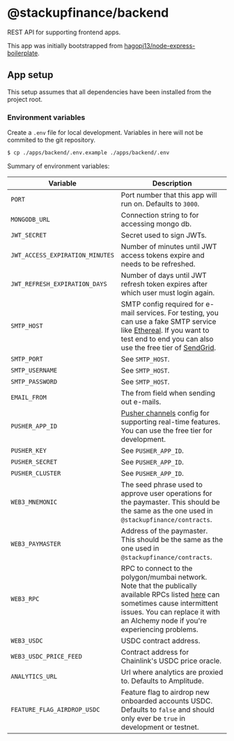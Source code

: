 # @stackupfinance/backend

REST API for supporting frontend apps.

This app was initially bootstrapped from [hagopj13/node-express-boilerplate](https://github.com/hagopj13/node-express-boilerplate).

## App setup

This setup assumes that all dependencies have been installed from the project root.

### Environment variables

Create a `.env` file for local development. Variables in here will not be commited to the git repository.

```bash
$ cp ./apps/backend/.env.example ./apps/backend/.env
```

Summary of environment variables:

| Variable                        | Description                                                                                                                                                                                                                                                                                  |
| ------------------------------- | -------------------------------------------------------------------------------------------------------------------------------------------------------------------------------------------------------------------------------------------------------------------------------------------- |
| `PORT`                          | Port number that this app will run on. Defaults to `3000`.                                                                                                                                                                                                                                   |
| `MONGODB_URL`                   | Connection string to for accessing mongo db.                                                                                                                                                                                                                                                 |
| `JWT_SECRET`                    | Secret used to sign JWTs.                                                                                                                                                                                                                                                                    |
| `JWT_ACCESS_EXPIRATION_MINUTES` | Number of minutes until JWT access tokens expire and needs to be refreshed.                                                                                                                                                                                                                  |
| `JWT_REFRESH_EXPIRATION_DAYS`   | Number of days until JWT refresh token expires after which user must login again.                                                                                                                                                                                                            |
| `SMTP_HOST`                     | SMTP config required for e-mail services. For testing, you can use a fake SMTP service like [Ethereal](https://ethereal.email/create). If you want to test end to end you can also use the free tier of [SendGrid](https://sendgrid.com/).                                                   |
| `SMTP_PORT`                     | See `SMTP_HOST`.                                                                                                                                                                                                                                                                             |
| `SMTP_USERNAME`                 | See `SMTP_HOST`.                                                                                                                                                                                                                                                                             |
| `SMTP_PASSWORD`                 | See `SMTP_HOST`.                                                                                                                                                                                                                                                                             |
| `EMAIL_FROM`                    | The from field when sending out e-mails.                                                                                                                                                                                                                                                     |
| `PUSHER_APP_ID`                 | [Pusher channels](https://pusher.com/channels) config for supporting real-time features. You can use the free tier for development.                                                                                                                                                          |
| `PUSHER_KEY`                    | See `PUSHER_APP_ID`.                                                                                                                                                                                                                                                                         |
| `PUSHER_SECRET`                 | See `PUSHER_APP_ID`.                                                                                                                                                                                                                                                                         |
| `PUSHER_CLUSTER`                | See `PUSHER_APP_ID`.                                                                                                                                                                                                                                                                         |
| `WEB3_MNEMONIC`                 | The seed phrase used to approve user operations for the paymaster. This should be the same as the one used in `@stackupfinance/contracts`.                                                                                                                                                   |
| `WEB3_PAYMASTER`                | Address of the paymaster. This should be the same as the one used in `@stackupfinance/contracts`.                                                                                                                                                                                            |
| `WEB3_RPC`                      | RPC to connect to the polygon/mumbai network. Note that the publically available RPCs listed [here](https://docs.polygon.technology/docs/develop/network-details/network/) can sometimes cause intermittent issues. You can replace it with an Alchemy node if you're experiencing problems. |
| `WEB3_USDC`                     | USDC contract address.                                                                                                                                                                                                                                                                       |
| `WEB3_USDC_PRICE_FEED`          | Contract address for Chainlink's USDC price oracle.                                                                                                                                                                                                                                          |
| `ANALYTICS_URL`                 | Url where analytics are proxied to. Defaults to Amplitude.                                                                                                                                                                                                                                   |
| `FEATURE_FLAG_AIRDROP_USDC`     | Feature flag to airdrop new onboarded accounts USDC. Defaults to `false` and should only ever be `true` in development or testnet.                                                                                                                                                           |
